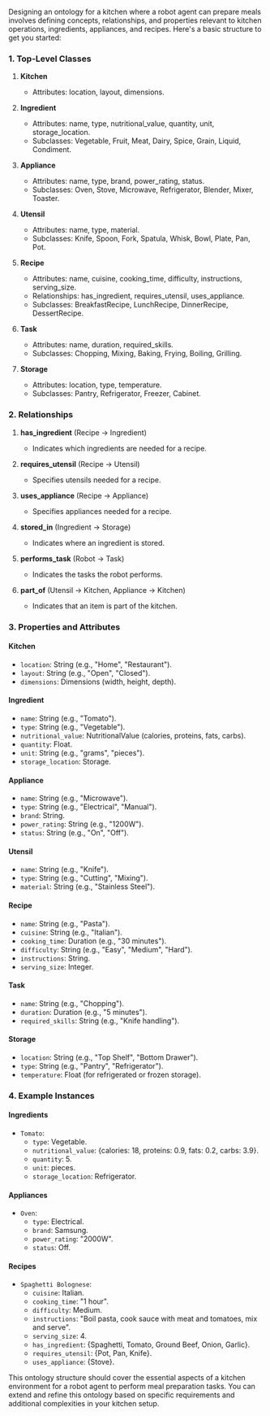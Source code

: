 Designing an ontology for a kitchen where a robot agent can prepare meals involves defining concepts, relationships, and properties relevant to kitchen operations, ingredients, appliances, and recipes. Here's a basic structure to get you started:

### 1. **Top-Level Classes**

1. **Kitchen**
   - Attributes: location, layout, dimensions.

2. **Ingredient**
   - Attributes: name, type, nutritional_value, quantity, unit, storage_location.
   - Subclasses: Vegetable, Fruit, Meat, Dairy, Spice, Grain, Liquid, Condiment.

3. **Appliance**
   - Attributes: name, type, brand, power_rating, status.
   - Subclasses: Oven, Stove, Microwave, Refrigerator, Blender, Mixer, Toaster.

4. **Utensil**
   - Attributes: name, type, material.
   - Subclasses: Knife, Spoon, Fork, Spatula, Whisk, Bowl, Plate, Pan, Pot.

5. **Recipe**
   - Attributes: name, cuisine, cooking_time, difficulty, instructions, serving_size.
   - Relationships: has_ingredient, requires_utensil, uses_appliance.
   - Subclasses: BreakfastRecipe, LunchRecipe, DinnerRecipe, DessertRecipe.

6. **Task**
   - Attributes: name, duration, required_skills.
   - Subclasses: Chopping, Mixing, Baking, Frying, Boiling, Grilling.

7. **Storage**
   - Attributes: location, type, temperature.
   - Subclasses: Pantry, Refrigerator, Freezer, Cabinet.

### 2. **Relationships**

1. **has_ingredient** (Recipe -> Ingredient)
   - Indicates which ingredients are needed for a recipe.

2. **requires_utensil** (Recipe -> Utensil)
   - Specifies utensils needed for a recipe.

3. **uses_appliance** (Recipe -> Appliance)
   - Specifies appliances needed for a recipe.

4. **stored_in** (Ingredient -> Storage)
   - Indicates where an ingredient is stored.

5. **performs_task** (Robot -> Task)
   - Indicates the tasks the robot performs.

6. **part_of** (Utensil -> Kitchen, Appliance -> Kitchen)
   - Indicates that an item is part of the kitchen.

### 3. **Properties and Attributes**

#### Kitchen
- `location`: String (e.g., "Home", "Restaurant").
- `layout`: String (e.g., "Open", "Closed").
- `dimensions`: Dimensions (width, height, depth).

#### Ingredient
- `name`: String (e.g., "Tomato").
- `type`: String (e.g., "Vegetable").
- `nutritional_value`: NutritionalValue (calories, proteins, fats, carbs).
- `quantity`: Float.
- `unit`: String (e.g., "grams", "pieces").
- `storage_location`: Storage.

#### Appliance
- `name`: String (e.g., "Microwave").
- `type`: String (e.g., "Electrical", "Manual").
- `brand`: String.
- `power_rating`: String (e.g., "1200W").
- `status`: String (e.g., "On", "Off").

#### Utensil
- `name`: String (e.g., "Knife").
- `type`: String (e.g., "Cutting", "Mixing").
- `material`: String (e.g., "Stainless Steel").

#### Recipe
- `name`: String (e.g., "Pasta").
- `cuisine`: String (e.g., "Italian").
- `cooking_time`: Duration (e.g., "30 minutes").
- `difficulty`: String (e.g., "Easy", "Medium", "Hard").
- `instructions`: String.
- `serving_size`: Integer.

#### Task
- `name`: String (e.g., "Chopping").
- `duration`: Duration (e.g., "5 minutes").
- `required_skills`: String (e.g., "Knife handling").

#### Storage
- `location`: String (e.g., "Top Shelf", "Bottom Drawer").
- `type`: String (e.g., "Pantry", "Refrigerator").
- `temperature`: Float (for refrigerated or frozen storage).

### 4. **Example Instances**

#### Ingredients
- `Tomato`:
  - `type`: Vegetable.
  - `nutritional_value`: {calories: 18, proteins: 0.9, fats: 0.2, carbs: 3.9}.
  - `quantity`: 5.
  - `unit`: pieces.
  - `storage_location`: Refrigerator.

#### Appliances
- `Oven`:
  - `type`: Electrical.
  - `brand`: Samsung.
  - `power_rating`: "2000W".
  - `status`: Off.

#### Recipes
- `Spaghetti Bolognese`:
  - `cuisine`: Italian.
  - `cooking_time`: "1 hour".
  - `difficulty`: Medium.
  - `instructions`: "Boil pasta, cook sauce with meat and tomatoes, mix and serve".
  - `serving_size`: 4.
  - `has_ingredient`: {Spaghetti, Tomato, Ground Beef, Onion, Garlic}.
  - `requires_utensil`: {Pot, Pan, Knife}.
  - `uses_appliance`: {Stove}.

This ontology structure should cover the essential aspects of a kitchen environment for a robot agent to perform meal preparation tasks. You can extend and refine this ontology based on specific requirements and additional complexities in your kitchen setup.